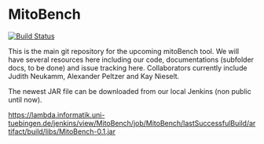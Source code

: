 # MitoBench

[![Build Status](https://lambda.informatik.uni-tuebingen.de/jenkins/job/MitoBench/badge/icon)](https://lambda.informatik.uni-tuebingen.de/jenkins/job/MitoBench)

This is the main git repository for the upcoming mitoBench tool. We will have several resources here including our code, documentations (subfolder docs, to be done) and issue tracking here. 
Collaborators currently include Judith Neukamm, Alexander Peltzer and Kay Nieselt. 

The newest JAR file can be downloaded from our local Jenkins (non public until now). 

https://lambda.informatik.uni-tuebingen.de/jenkins/view/MitoBench/job/MitoBench/lastSuccessfulBuild/artifact/build/libs/MitoBench-0.1.jar
